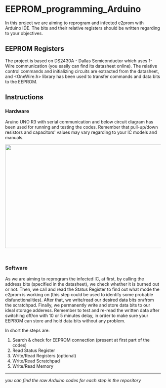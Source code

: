 # EEPROM_programming_Arduino
In this project we are aiming to reprogram and infected e2prom with Arduino IDE. The bits and their relative registers should be written regarding to your objectives. 
## EEPROM Registers
The project is based on DS2430A - Dallas Semiconductor which uses 1-Wire communication (you easily can find its datasheet online). The relative control commands and initializing circuits are extracted from the datasheet, and <OneWire.h> library has been used to transfer commands and data bits to the EEPROM. 
## Instructions
### Hardware
Aruino UNO R3 with serial communication and below circuit diagram has been used for running and testing the codes. Remember that pull-up/down resistors and capacitors' values may vary regarding to your IC models and manuals.

<p align="center">
<img src="https://github-production-user-asset-6210df.s3.amazonaws.com/108813301/256978038-54d77738-49c5-4aa4-90d3-dfca49caee07.png" width="643" height="336" />
</p>  <br />

### Software
As we are aiming to reprogram the infected IC, at first, by calling the address bits (specified in the datasheet), we check whether it is burned out or not. Then, we call and read the Status Register to find out what mode the e2prom is working on (this step could be used to identify some probable disfunctionalities). After that, we write/read our desired data bits on/from the scratchpad. Finally, we permanently write and store data bits to our ideal storage adderess. Remember to test and re-read the written data after switching off/on with 10 or 5 minutes delay, in order to make sure your EEPROM can store and hold data bits without any problem.  

In short the steps are:
1) Search & check for EEPROM connection (present at first part of the codes)
2) Read Status Register
3) Write/Read Registers (optional)
4) Write/Read Scratchpad
5) Write/Read Memory


***
*you can find the raw Arduino codes for each step in the repository*
